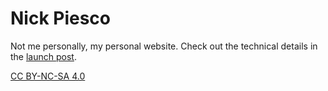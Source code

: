 Nick Piesco
===========

Not me personally, my personal website. Check out the technical details in the [launch post](http://nickpiesco.com/new-year-new-look/).

[CC BY-NC-SA 4.0](http://creativecommons.org/licenses/by-nc-sa/4.0/)
